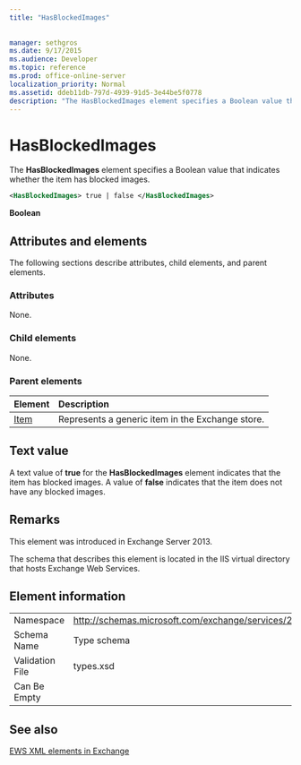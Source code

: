 ```yaml
---
title: "HasBlockedImages"
 
 
manager: sethgros
ms.date: 9/17/2015
ms.audience: Developer
ms.topic: reference
ms.prod: office-online-server
localization_priority: Normal
ms.assetid: ddeb11db-797d-4939-91d5-3e44be5f0778
description: "The HasBlockedImages element specifies a Boolean value that indicates whether the item has blocked images."
---
```


# HasBlockedImages

The **HasBlockedImages** element specifies a Boolean value that indicates whether the item has blocked images. 
  
```XML
<HasBlockedImages> true | false </HasBlockedImages>
```

 **Boolean**
## Attributes and elements

The following sections describe attributes, child elements, and parent elements.
  
### Attributes

None.
  
### Child elements

None.
  
### Parent elements

|**Element**|**Description**|
|:-----|:-----|
|[Item](item.md) <br/> |Represents a generic item in the Exchange store.  <br/> |
   
## Text value

A text value of **true** for the **HasBlockedImages** element indicates that the item has blocked images. A value of **false** indicates that the item does not have any blocked images. 
  
## Remarks

This element was introduced in Exchange Server 2013.
  
The schema that describes this element is located in the IIS virtual directory that hosts Exchange Web Services.
  
## Element information

|||
|:-----|:-----|
|Namespace  <br/> |http://schemas.microsoft.com/exchange/services/2006/types  <br/> |
|Schema Name  <br/> |Type schema  <br/> |
|Validation File  <br/> |types.xsd  <br/> |
|Can Be Empty  <br/> ||
   
## See also



[EWS XML elements in Exchange](ews-xml-elements-in-exchange.md)

